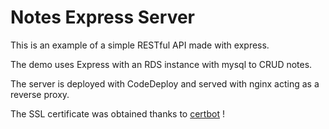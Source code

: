 # Notes Express Server

This is an example of a simple RESTful API made with express.

The demo uses Express with an RDS instance with mysql to CRUD notes.

The server is deployed with CodeDeploy and served with nginx acting as a reverse proxy.

The SSL certificate was obtained thanks to [certbot](https://certbot.eff.org/)  !
